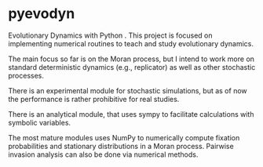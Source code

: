 pyevodyn
========

Evolutionary Dynamics with Python . This project is focused on implementing numerical routines to teach and study evolutionary dynamics.

The main focus so far is on the Moran process, but I intend to work more on standard deterministic dynamics (e.g., replicator) as well as other stochastic processes.

There is an experimental module for stochastic simulations, but as of now the performance is rather prohibitive for real studies.

There is an analytical module, that uses sympy to facilitate calculations with symbolic variables.

The most mature modules uses NumPy to numerically compute fixation probabilities and stationary distributions in a Moran process. Pairwise invasion analysis can also be done via numerical methods.

